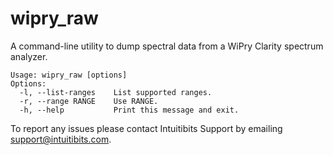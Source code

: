 # wipry_raw

A command-line utility to dump spectral data from a WiPry Clarity spectrum analyzer.

```
Usage: wipry_raw [options]
Options:
  -l, --list-ranges    List supported ranges.
  -r, --range RANGE    Use RANGE.
  -h, --help           Print this message and exit.
```

To report any issues please contact Intuitibits Support by emailing support@intuitibits.com.

